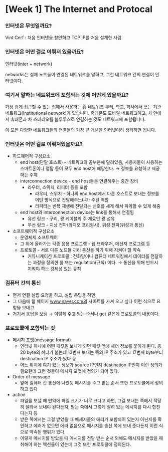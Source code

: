 # [Week 1] The Internet and Protocal

### 인터넷은 무엇일까요?

Vint Cerf : 처음 인터넷을 창안하고 TCP IP를 처음 설계한 사람

### 인터넷은 어떤 걸로 이뤄져 있을까요?

인터넷(inter + network)

networks는 실제 노드들이 연결된 네트워크를 말하고, 그런 네트워크 간의 연결이 인터넷이다.

### 여기서 말하는 네트워크에 포함되는 것에 어떤게 있을까요?

가장 쉽게 접근할 수 있는 집에서 사용하는 홈 네트워크 부터, 학교, 회사에서 쓰는 기관 네트워크(Institutional network)가 있습니다. 휴대폰도 모바일 네트워크이고, 차 안에서 휴대폰과 차 스테레오를 블루투스로 연결하는 것도 네트워크에 포함됩니다.

이 모든 다양한 네트워크들의 연결들의 가장 큰 개념을 인터넷이라 생각하면 됩니다.

### 인터넷은 어떤 걸로 이뤄져있을까요?

- 하드웨어적 구성요소
    - end host(단말 호스트) - 네트워크의 끝부분에 달려있음, 사용자들이 사용하는 스마트폰이나 랩탑 등이 모두 end host에 해당한다. → 정보를 요청하고 제공하는 주체
    - interconnection device - end host들을 연결해주는 중간 장비
        - 라우터, 스위치, 리피터 등을 포함
            - 라우터, 스위치 - 하나의 end host에서 다른 호스트로 보내는 정보를 어떤 방식으로 전달해주느냐가 주된 역할
            - 리피터는 반복 재생해 전달되는 신호를 세게 해서 파악할 수 있게 해줌
    - end host와 interconnection device는 link를 통해서 연결됨
        - 유선 링크 - 구리,  광 케이블의 주 재료인 광 섬유
        - 무선 링크 - 지상 전파(라디오 프리퀀시), 위성 전파(위성과 통신)
- 소프트웨어적 구성요소
    - 운영체제 소프트웨어
    - 그 위에 올라가는 각종 응용 프로그램 - 웹 브라우저, 메신저 프로그램 등
    - 프로토콜 - 서로 다른 노드들 끼리 통신을 하기 위해 지켜야 할 약속
        - 커뮤니케이션 프로토콜 : 전화망이나 컴퓨터 네트워킹에서 데이터를 전달하는 과정을 정의한 룰 또는 regulation(규칙) 이다.  → 통신을 위해 반드시 지켜야 하는 강제성 있는 규칙

### 컴퓨터 간의 통신

- 먼저 연결 설립 요청을 하고, 설립 응답을 하면
- 그 다음에 웹 페이지 www.naver.com의 사이트를 가져 오고 싶다 이런 식으로 요청을 보내고
- 거기서 응답을 보냄 → 이렇게 주고 받는 순서나 get 같은게 프로토콜의 내용이다.

### 프로토콜에 포함되는 것

- 메시지 포맷(message format)
    - 인터넷 하나에 어떤 패킷을 보내게 되면 패킷 앞에 헤더 정보를 붙이게 된다. 총 20 byte의 헤더가 붙는데 13번째 보내는 쪽의 IP 주소가 있고 17번째 byte부터 destination IP 주소가 있다 등
    - 어느 위치에 여기 있는 정보가 source IP인지 destination IP인지 이런 정의가 필요한데 그런 것들이 메시지 포맷에 정의가 되어 있다.
- Order of message
    - 앞에 컴퓨터 간 통신에 나왔듯 메시지를 주고 받는 순서 또한 프로토콜에서 정의하고 있다
- action
    - 파일을 보낼 때 만약에 파일 크기가 너무 크다고 하면, 그걸 보내는 쪽에서 적당히 잘라서 보내야 된다든지, 받는 쪽에서 그렇게 잘려 있는 메시지를 다시 합친다는지 등
    - 받은 쪽에서는 그걸 받았을 때 메세지들의 에러가 포함되어 있는지 아닌지를 확인하고 에러가 없으면 에러 없음으로 메시지를 송신 쪽에 보내 준다든지 이런 식으로 약속된 행위가 있다.
    - 이렇게 메시지를 받았을 때 메시지를 전달 받는 순서 외에도 메시지를 받았을 때 취해야 하는 액션들이 있는데 그것 또한 프로토콜에 정의된다.
